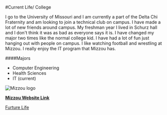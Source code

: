 #Current Life/ College

I go to the University of Missouri and I am currently a part of the Delta Chi Fraternity and am looking to join a technical club on campus.  I have made a lot of new friends around campus.  My freshman year I lived in Schurz hall and I don't think it was as bad as everyone says it is.  I have changed my major two times like the normal college kid.  I have had a lot of fun just hanging out with people on campus.  I like watching football and wrestling at Mizzou.  I really enjoy the IT program that Mizzou has.    

####Majors
- Computer Engineering
- Health Sciences
- IT (current)

![Mizzou logo](https://i.pinimg.com/originals/a0/e5/0e/a0e50e092d77f31fbbfeedbb97406f24.png)

[**Mizzou Website Link**](https://missouri.edu/)

[Furture Life](FutureLife.md)
